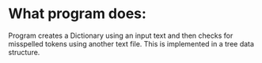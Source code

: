 
# What program does: 
Program creates a Dictionary using an input text and then checks for misspelled tokens using another text file. This is implemented in a tree data structure.
